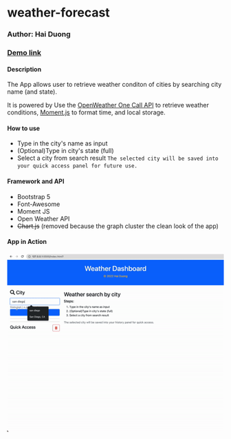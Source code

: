 # weather-forecast
### Author: Hai Duong
### [Demo link](https://caubenondo.github.io/weather-forecast/)

#### Description
The App allows user to retrieve weather conditon of cities by searching city name (and state). 

It is powered by Use the [OpenWeather One Call API](https://openweathermap.org/api/one-call-api) to retrieve weather conditions, [Moment.js](https://momentjs.com) to format time, and local storage.

#### How to use
- Type in the city's name as input
- (Optional)Type in city's state (full)
- Select a city from search result
`The selected city will be saved into your quick access panel for future use.`

#### Framework and API
- Bootstrap 5
- Font-Awesome
- Moment JS
- Open Weather API
- ~~Chart.js~~ (removed because the graph cluster the clean look of the app)
#### App in Action
![App in Action](./Assets/img/Weather.gif)